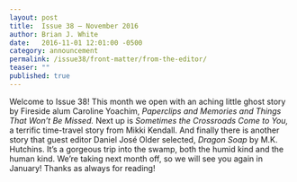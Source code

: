 ```yaml
---
layout: post
title:  Issue 38 — November 2016
author: Brian J. White
date:   2016-11-01 12:01:00 -0500
category: announcement
permalink: /issue38/front-matter/from-the-editor/
teaser: ""
published: true
---
```

Welcome to Issue 38! This month we open with an aching little ghost story by Fireside alum Caroline Yoachim, *Paperclips and Memories and Things That Won’t Be Missed.* Next up is *Sometimes the Crossroads Come to You,* a terrific time-travel story from Mikki Kendall. And finally there is another story that guest editor Daniel José Older selected, *Dragon Soap* by M.K. Hutchins. It’s a gorgeous trip into the swamp, both the humid kind and the human kind.
We’re taking next month off, so we will see you again in January! Thanks as always for reading!
